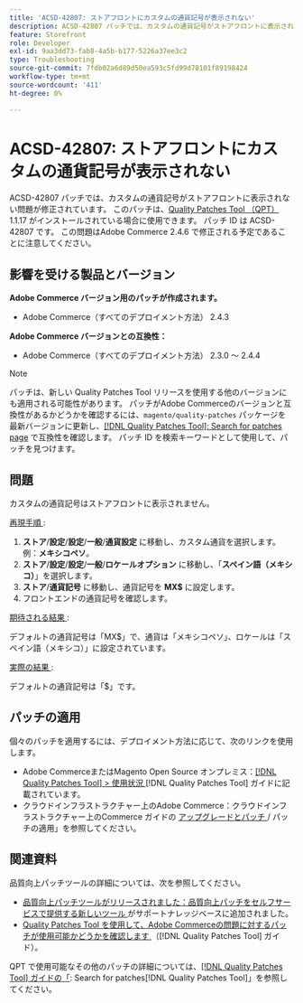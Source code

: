 ```yaml
---
title: 'ACSD-42807: ストアフロントにカスタムの通貨記号が表示されない'
description: ACSD-42807 パッチでは、カスタムの通貨記号がストアフロントに表示されない問題が修正されています。 このパッチは、[Quality Patches Tool （QPT） ] （https://experienceleague.adobe.com/en/docs/commerce-operations/tools/quality-patches-tool/quality-patches-tool-to-self-serve-quality-patches） 1.1.17 がインストールされている場合に利用できます。 パッチ ID は ACSD-42807 です。 この問題はAdobe Commerce 2.4.6 で修正される予定であることに注意してください。
feature: Storefront
role: Developer
exl-id: 9aa3dd73-fab8-4a5b-b177-5226a37ee3c2
type: Troubleshooting
source-git-commit: 7fdb02a6d89d50ea593c5fd99d78101f89198424
workflow-type: tm+mt
source-wordcount: '411'
ht-degree: 0%

---
```


# ACSD-42807: ストアフロントにカスタムの通貨記号が表示されない

ACSD-42807 パッチでは、カスタムの通貨記号がストアフロントに表示されない問題が修正されています。 このパッチは、[Quality Patches Tool （QPT） ](https://experienceleague.adobe.com/en/docs/commerce-operations/tools/quality-patches-tool/quality-patches-tool-to-self-serve-quality-patches)1.1.17 がインストールされている場合に使用できます。 パッチ ID は ACSD-42807 です。 この問題はAdobe Commerce 2.4.6 で修正される予定であることに注意してください。

## 影響を受ける製品とバージョン

**Adobe Commerce バージョン用のパッチが作成されます。**

* Adobe Commerce（すべてのデプロイメント方法） 2.4.3

**Adobe Commerce バージョンとの互換性：**

* Adobe Commerce（すべてのデプロイメント方法） 2.3.0 ～ 2.4.4

>[!NOTE]
>
>パッチは、新しい Quality Patches Tool リリースを使用する他のバージョンにも適用される可能性があります。 パッチがAdobe Commerceのバージョンと互換性があるかどうかを確認するには、`magento/quality-patches` パッケージを最新バージョンに更新し、[[!DNL Quality Patches Tool]: Search for patches page](https://experienceleague.adobe.com/en/docs/commerce-operations/tools/quality-patches-tool/quality-patches-tool-to-self-serve-quality-patches) で互換性を確認します。 パッチ ID を検索キーワードとして使用して、パッチを見つけます。

## 問題

カスタムの通貨記号はストアフロントに表示されません。

<u> 再現手順 </u>:

1. **ストア**/**設定**/**設定**/**一般**/**通貨設定** に移動し、カスタム通貨を選択します。 例：**メキシコペソ**。
1. **ストア**/**設定**/**設定**/**一般**/**ロケールオプション** に移動し、「**スペイン語（メキシコ）**」を選択します。
1. **ストア**/**通貨記号** に移動し、通貨記号を **MX$** に設定します。
1. フロントエンドの通貨記号を確認します。

<u> 期待される結果 </u>:

デフォルトの通貨記号は「MX$」で、通貨は「メキシコペソ」、ロケールは「スペイン語（メキシコ）」に設定されています。

<u> 実際の結果 </u>:

デフォルトの通貨記号は「$」です。

## パッチの適用

個々のパッチを適用するには、デプロイメント方法に応じて、次のリンクを使用します。

* Adobe CommerceまたはMagento Open Source オンプレミス：[[!DNL Quality Patches Tool] > 使用状況 ](/help/tools/quality-patches-tool/usage.md)[!DNL Quality Patches Tool] ガイドに記載されています。
* クラウドインフラストラクチャー上のAdobe Commerce：クラウドインフラストラクチャー上のCommerce ガイドの [ アップグレードとパッチ ](https://experienceleague.adobe.com/docs/commerce-cloud-service/user-guide/develop/upgrade/apply-patches.html)/ パッチの適用」を参照してください。

## 関連資料

品質向上パッチツールの詳細については、次を参照してください。

* [ 品質向上パッチツールがリリースされました：品質向上パッチをセルフサービスで提供する新しいツール ](https://experienceleague.adobe.com/en/docs/commerce-operations/tools/quality-patches-tool/quality-patches-tool-to-self-serve-quality-patches) がサポートナレッジベースに追加されました。
* [Quality Patches Tool を使用して、Adobe Commerceの問題に対するパッチが使用可能かどうかを確認します ](/help/tools/quality-patches-tool/patches-available-in-qpt/check-patch-for-magento-issue-with-magento-quality-patches.md) （[!DNL Quality Patches Tool] ガイド）。

QPT で使用可能なその他のパッチの詳細については、[[!DNL Quality Patches Tool] ガイドの「](https://experienceleague.adobe.com/tools/commerce-quality-patches/index.html): Search for patches[!DNL Quality Patches Tool]」を参照してください。
